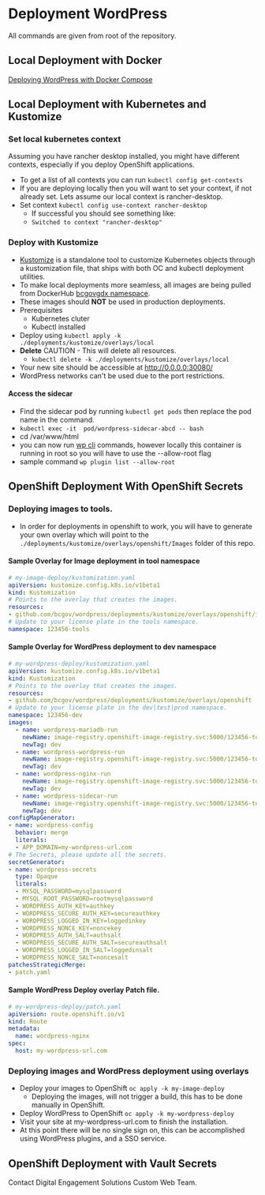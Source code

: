 # Deployment WordPress
All commands are given from root of the repository.

## Local Deployment with Docker
[Deploying WordPress with Docker Compose](../../dev/README.md)

## Local Deployment with Kubernetes and Kustomize

### Set local kubernetes context
Assuming you have rancher desktop installed, you might have different contexts, especially if you deploy OpenShift applications.

* To get a list of all contexts you can run ```kubectl config get-contexts```
* If you are deploying locally then you will want to set your context, if not already set. Lets assume our local context is rancher-desktop.
* Set context ```kubectl config use-context rancher-desktop```
  * If successful you should see something like:
  * `Switched to context "rancher-desktop"`

### Deploy with Kustomize
* [Kustomize](https://kubectl.docs.kubernetes.io/) is a standalone tool to customize Kubernetes objects through a kustomization file, that ships with both OC and kubectl deployment utilities.
* To make local deployments more seamless, all images are being pulled from DockerHub [bcgovgdx namespace](https://hub.docker.com/?namespace=bcgovgdx).
* These images should **NOT** be used in production deployments.
* Prerequisites
  * Kubernetes cluter 
  * Kubectl installed
* Deploy using ```kubectl apply -k ./deployments/kustomize/overlays/local```
* **Delete** CAUTION - This will delete all resources.
  * ```kubectl delete -k ./deployments/kustomize/overlays/local```
* Your new site should be accessible at http://0.0.0.0:30080/ 
* WordPress networks can't be used due to the port restrictions.

#### Access the sidecar
* Find the sidecar pod by running ```kubectl get pods``` then replace the pod name in the command.
* ```kubectl exec -it  pod/wordpress-sidecar-abcd -- bash```
* cd /var/www/html
* you can now run [wp cli](https://wp-cli.org/) commands, however locally this container is running in root so you will have to use the --allow-root flag
* sample command ```wp plugin list --allow-root```


## OpenShift Deployment With OpenShift Secrets

### Deploying images to tools.
* In order for deployments in openshift to work, you will have to generate your own overlay which will point to the `./deployments/kustomize/overlays/openshift/Images` folder of this repo.

#### Sample Overlay for Image deployment in tool namespace
```yaml
# my-image-deploy/kustomization.yaml
apiVersion: kustomize.config.k8s.io/v1beta1
kind: Kustomization
# Points to the overlay that creates the images.
resources:
- github.com/bcgov/wordpress/deployments/kustomize/overlays/openshift/images
# Update to your license plate in the tools namespace.
namespace: 123456-tools
```

#### Sample Overlay for WordPress deployment to dev namespace
```yaml
# my-wordpress-deploy/kustomization.yaml
apiVersion: kustomize.config.k8s.io/v1beta1
kind: Kustomization
# Points to the overlay that creates the images.
resources:
- github.com/bcgov/wordpress/deployments/kustomize/overlays/openshift
# Update to your license plate in the dev|test|prod namespace.
namespace: 123456-dev
images:
  - name: wordpress-mariadb-run
    newName: image-registry.openshift-image-registry.svc:5000/123456-tools/wordpress-mariadb-run
    newTag: dev
  - name: wordpress-wordpress-run
    newName: image-registry.openshift-image-registry.svc:5000/123456-tools/wordpress-wordpress-run
    newTag: dev
  - name: wordpress-nginx-run
    newName: image-registry.openshift-image-registry.svc:5000/123456-tools/wordpress-nginx-run
    newTag: dev
  - name: wordpress-sidecar-run
    newName: image-registry.openshift-image-registry.svc:5000/123456-tools/wordpress-sidecar-run
    newTag: dev
configMapGenerator:
- name: wordpress-config
  behavior: merge
  literals:
  - APP_DOMAIN=my-wordpress-url.com
# The Secrets, please update all the secrets.
secretGenerator:
- name: wordpress-secrets
  type: Opaque
  literals:
  - MYSQL_PASSWORD=mysqlpassword
  - MYSQL_ROOT_PASSWORD=rootmysqlpassword
  - WORDPRESS_AUTH_KEY=authkey
  - WORDPRESS_SECURE_AUTH_KEY=secureauthkey
  - WORDPRESS_LOGGED_IN_KEY=loggedinkey
  - WORDPRESS_NONCE_KEY=noncekey
  - WORDPRESS_AUTH_SALT=authsalt
  - WORDPRESS_SECURE_AUTH_SALT=secureauthsalt
  - WORDPRESS_LOGGED_IN_SALT=loggedinsalt
  - WORDPRESS_NONCE_SALT=noncesalt
patchesStrategicMerge:
- patch.yaml
```

#### Sample WordPress Deploy overlay Patch file.
```yaml
# my-wordpress-deploy/patch.yaml
apiVersion: route.openshift.io/v1
kind: Route
metadata:
  name: wordpress-nginx
spec:
  host: my-wordpress-url.com
```

### Deploying images and WordPress deployment using overlays
* Deploy your images to OpenShift ```oc apply -k my-image-deploy```
  * Deploying the images, will not trigger a build, this has to be done manually in OpenShift.
* Deploy WordPress to OpenShift ```oc apply -k my-wordpress-deploy```
* Visit your site at my-wordpress-url.com to finish the installation.
* At this point there will be no single sign on, this can be accomplished using WordPress plugins, and a SSO service.


## OpenShift Deployment with Vault Secrets
Contact Digital Engagement Solutions Custom Web Team.